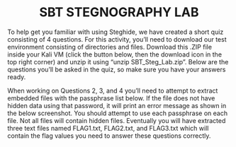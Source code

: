 <h1 align=center>
  SBT STEGNOGRAPHY LAB
</h1>

To help get you familiar with using Steghide, we have created a short quiz consisting of 4 questions. For this activity, you’ll need to download our test environment consisting of directories and files. Download this .ZIP file inside your Kali VM (click the button below, then the download icon in the top right corner) and unzip it using “unzip SBT_Steg_Lab.zip”. Below are the questions you’ll be asked in the quiz, so make sure you have your answers ready.

When working on Questions 2, 3, and 4 you’ll need to attempt to extract embedded files with the passphrase list below. If the file does not have hidden data using that password, it will print an error message as shown in the below screenshot. You should attempt to use each passphrase on each file. Not all files will contain hidden files. Eventually you will have extracted three text files named FLAG1.txt, FLAG2.txt, and FLAG3.txt which will contain the flag values you need to answer these questions correctly.
